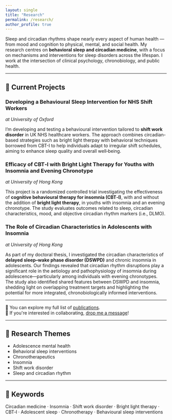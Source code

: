 ```yaml
---
layout: single
title: "Research"
permalink: /research/
author_profile: true
---
```

Sleep and circadian rhythms shape nearly every aspect of human health — from mood and cognition to physical, mental, and social health.
My research centres on **behavioral sleep and circadian medicine**, with a focus on mechanisms and interventions for sleep disorders across the lifespan. I work at the intersection of clinical psychology, chronobiology, and public health.

---
## 🔬 Current Projects

<div class="project-block">
<h3>Developing a Behavioural Sleep Intervention for NHS Shift Workers</h3>
<em>at University of Oxford</em><br/>
  <p>
    I’m developing and testing a behavioural intervention tailored to <strong>shift work disorder</strong> in UK NHS healthcare workers. The approach combines circadian-based strategies such as bright light therpay with behavioral techniques borrowed from CBT-I to help individuals adapt to irregular shift schedules, aiming to enhance sleep quality and overall well‑being.
  </p>
</div>

<div class="project-block">
<h3>Efficacy of CBT‑I with Bright Light Therapy for Youths with Insomnia and Evening Chronotype</h3>
<em>at University of Hong Kong</em><br/>
  <p>
     This project is a randomized controlled trial investigating the effectiveness of <strong>cognitive behavioural therapy for insomnia (CBT‑I)</strong>, with and without the addition of <strong>bright light therapy</strong>, in youths with insomnia and an evening chronotype. The study evaluates outcomes related to sleep, circadian characteristics, mood, and objective circadian rhythm markers (i.e., DLMO).
  </p>
</div>

<div class="project-block">
<h3>The Role of Circadian Characteristics in Adolescents with Insomnia</h3>
<em>at University of Hong Kong</em><br/>
  <p>
  As part of my doctoral thesis, I investigated the circadian characteristics of <strong>delayed sleep–wake phase disorder (DSWPD)</strong> and chronic insomnia in adolescents. Our findings revealed that circadian rhythm disruptions play a significant role in the aetiology and pathophysiology of insomnia during adolescence—particularly among individuals with evening chronotypes. The study also identified shared features between DSWPD and insomnia, shedding light on overlapping treatment targets and highlighting the potential for more integrated, chronobiologically informed interventions.
  </p>
</div>

---
📖 You can explore my full list of [publications](/publications/).  
🤝 If you're interested in collaborating, [drop me a message](mailto:forrestcheungtw@gmail.com)!

---
## 🧩 Research Themes
- Adolescence mental health
- Behavioral sleep interventions
- Chronotherapeutics
- Insomnia
- Shift work disorder
- Sleep and circadian rhythm

---
## 🔑 Keywords
Circadian medicine · Insomnia · Shift work disorder · Bright light therapy · CBT‑I · Adolescent sleep · Chronotherapy · Behavioural sleep interventions
